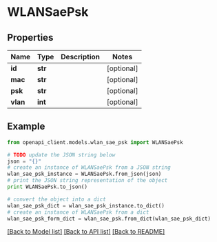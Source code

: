 # WLANSaePsk


## Properties

Name | Type | Description | Notes
------------ | ------------- | ------------- | -------------
**id** | **str** |  | [optional] 
**mac** | **str** |  | [optional] 
**psk** | **str** |  | [optional] 
**vlan** | **int** |  | [optional] 

## Example

```python
from openapi_client.models.wlan_sae_psk import WLANSaePsk

# TODO update the JSON string below
json = "{}"
# create an instance of WLANSaePsk from a JSON string
wlan_sae_psk_instance = WLANSaePsk.from_json(json)
# print the JSON string representation of the object
print WLANSaePsk.to_json()

# convert the object into a dict
wlan_sae_psk_dict = wlan_sae_psk_instance.to_dict()
# create an instance of WLANSaePsk from a dict
wlan_sae_psk_form_dict = wlan_sae_psk.from_dict(wlan_sae_psk_dict)
```
[[Back to Model list]](../README.md#documentation-for-models) [[Back to API list]](../README.md#documentation-for-api-endpoints) [[Back to README]](../README.md)


